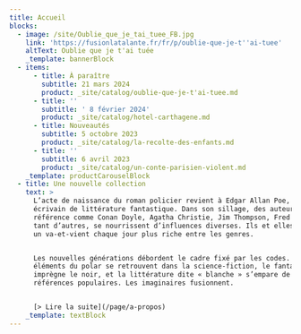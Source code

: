 ```yaml
---
title: Accueil
blocks:
  - image: /site/Oublie_que_je_tai_tuee_FB.jpg
    link: 'https://fusionlatalante.fr/fr/p/oublie-que-je-t''ai-tuee'
    altText: Oublie que je t'ai tuée
    _template: bannerBlock
  - items:
      - title: À paraître
        subtitle: 21 mars 2024
        product: _site/catalog/oublie-que-je-t'ai-tuee.md
      - title: ''
        subtitle: ' 8 février 2024'
        product: _site/catalog/hotel-carthagene.md
      - title: Nouveautés
        subtitle: 5 octobre 2023
        product: _site/catalog/la-recolte-des-enfants.md
      - title: ''
        subtitle: 6 avril 2023
        product: _site/catalog/un-conte-parisien-violent.md
    _template: productCarouselBlock
  - title: Une nouvelle collection
    text: >
      L’acte de naissance du roman policier revient à Edgar Allan Poe, poète et
      écrivain de littérature fantastique. Dans son sillage, des auteurs de
      référence comme Conan Doyle, Agatha Christie, Jim Thompson, Fred Vargas et
      tant d’autres, se nourrissent d’influences diverses. Ils et elles ont créé
      un va-et-vient chaque jour plus riche entre les genres.


      Les nouvelles générations débordent le cadre fixé par les codes. Les
      éléments du polar se retrouvent dans la science-fiction, le fantastique
      imprègne le noir, et la littérature dite « blanche » s’empare de ces
      références populaires. Les imaginaires fusionnent.


      [> Lire la suite](/page/a-propos)
    _template: textBlock
---
```


